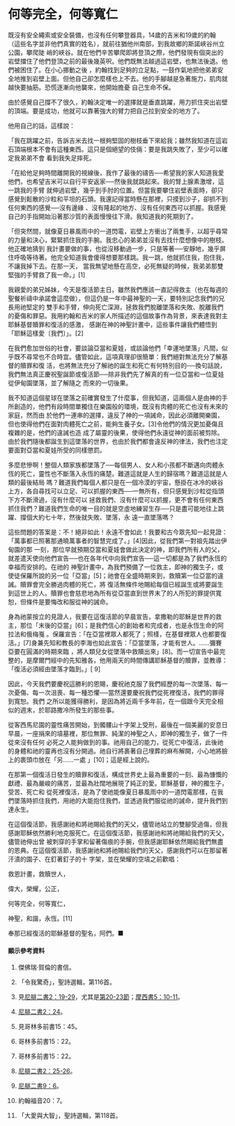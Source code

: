 # 何等完全，何等寬仁

既沒有安全繩索或安全裝備，也沒有任何攀登器具，14歲的吉米和19歲的約翰（這些名字並非他們真實的姓名），就前往猶他州南部，到我故鄉的斯諾峽谷州立公園，攀爬陡
峭的峽谷。就在他們辛苦攀爬即將登頂之際，他們發現有個突出的岩壁擋住了他們登頂之前的最後幾英呎。他們既無法越過這岩壁，也無法後退。他們被困住了。在小心挪動之後
，約翰找到足夠的立足點，一鼓作氣地把他弟弟安全地推到岩壁上面。但他自己卻怎麼樣也上不去。他的手腳越是急著施力，肌肉就越快要抽筋。恐慌逐漸向他襲來，他開始擔憂
自己生命不保。

由於感覺自己撐不了很久，約翰決定唯一的選擇就是垂直跳躍，用力抓住突出岩壁的頂端。要是成功，他就可以靠著強大的臂力把自己拉到安全的地方了。

他用自己的話，這樣說：

「我在跳躍之前，告訴吉米去找一根夠堅固的樹枝垂下來給我；雖然我知道在這岩石頂端根本不會有這種東西。這只是個絕望的伎倆：要是我跳失敗了，至少可以確定我弟弟不會
看到我失足摔死。

「在給他足夠時間離開我的視線後，我作了最後的禱告──希望我的家人知道我愛他們，也希望吉米可以自行平安返家──然後我就跳起來。我的腎上腺素激增，這一跳我的手臂
就伸過岩壁，幾乎到手肘的位置。但當我要攀住岩壁表面時，卻只感覺到鬆散的沙粒和平坦的石頭。我還記得當時懸在那裡，只摸到沙子，卻抓不到任何東西的感覺──沒有邊緣
、沒有隆起的地方、沒有任何東西可以抓握。我感覺自己的手指開始沿著那沙質的表面慢慢往下滑。我知道我的死期到了。

「但突然間，就像夏日暴風雨中的一道閃電，岩壁上方衝出了兩隻手，以超乎尋常的力量和決心，緊緊抓住我的手腕。我忠心的弟弟並沒有去找什麼想像中的樹枝。他正確地猜到
我計畫要做的事，也從沒移動過一步，只是等著──安靜地，幾乎屏住呼吸等待著。他完全知道我會傻得想要那樣跳。我一跳，他就抓住我，抱住我，不讓我掉下去。在那一天，
當我無望地懸在高空，必死無疑的時候，我弟弟那雙堅強的手臂救了我一命。」[1]

我親愛的弟兄姊妹，今天是復活節主日。雖然我們應該一直記得救主（也在每週的聖餐祈禱中承諾會這麼做），但這仍是一年中最神聖的一天，要特別記念我們的兄長用祂堅定的
雙手和手臂，伸向死亡深淵，拯救我們脫離墜落和失敗、脫離我們的憂傷和罪惡。我用約翰和吉米的家人所描述的這個故事作為背景，來表達我對主耶穌基督贖罪和復活的感激，
感謝在神的神聖計畫中，這些事件讓我們體悟到「耶穌這樣愛〔我們〕」。[2]

在我們愈加世俗的社會，要談論亞當和夏娃，或談論他們「幸運地墜落」凡間，似乎既不尋常也不合時宜。儘管如此，這項真理卻很簡單：我們絕對無法充分了解基督的贖罪和復
活，也將無法充分了解祂的誕生和死亡有何特別目的──換句話說，我們無法真正慶祝聖誕節或復活節──除非我們先了解真的有一位亞當和一位夏娃從伊甸園墜落，並了解隨之
而來的一切後果。

我不知道這個星球在墜落之前確實發生了什麼事，但我知道，這兩個人是由神的手所創造的，他們有段時間單獨住在樂園般的環境，既沒有肉體的死亡也沒有未來的家庭，然而由
於他們一連串的選擇，違反了神的一項誡命，因此必須離開樂園，但也使得他們在面對肉體死亡之前，能夠生養子女。[3]令他們的情況更加憂傷且複雜的是，他們的違誡也造
成了屬靈的後果，使得他們永遠從神的面前被剪除。由於我們隨後都誕生到這墜落的世界，也由於我們都會違反神的律法，我們也注定要面對亞當和夏娃所受的同樣懲罰。

多麼悲慘啊！整個人類家族都墜落了──每個男人、女人和小孩都不斷邁向肉體永恆的死亡，靈性也不斷落入永恆的痛楚。難道這就是人生的歸宿嗎？難道這就是人類的最後結局
嗎？難道我們每個人都只是在一個冷漠的宇宙，懸掛在冰冷的峽谷上方，各自尋找可以立足、可以抓握的東西──一無所有，但只感覺到沙粒從指頭下方不斷滑過，沒有什麼可以
拯救我們、沒有什麼可以抓握，更不會有任何東西抓住我們？難道我們生命的唯一目的就是空虛地練習生存──只是盡可能地往上跳躍、撐個大約七十年，然後就失敗、墜落，永
遠一直墜落嗎？

這些問題的答案是：不！絕非如此！永遠不會如此！我要和古今眾先知一起見證：「萬事都已照著那通曉萬事者的智慧完成了。」[4]因此，從我們第一對祖先踏出伊甸園的那
一刻，那位早就預期亞當和夏娃會做此決定的神，即我們所有人的父，就差遣天使向他們宣告──也在各年代中向我們宣告──這一切都是為了我們永恆的幸福而安排的。在祂的
神聖計畫中，為我們預備了一位救主，即神的獨生子，或使徒保羅所說的另一位「亞當」[5]；祂會在全盛時期來到，救贖第一位亞當的違誡。贖罪會完全勝過肉體的死亡，將
復活無條件地賜給每個已經誕生或將要誕生到這世上的人。贖罪也會慈悲地為所有從亞當直到世界末了的人所犯的罪提供寬恕，但條件是要悔改和服從神的誡命。

身為祂蒙按立的見證人，我要在這復活節的早晨宣告，拿撒勒的耶穌是世界的救主，那位「末後的亞當」[6]；是我們信心的創始者和完成者，也是永恆生命的阿拉法和俄梅戛
。保羅宣告：「在亞當裡眾人都死了；照樣，在基督裡眾人也都要復活。」[7]身兼先知和教長的李海也如此宣告：「亞當墜落，才能有世人。......彌賽亞要在圓滿的時期來臨
，將人類兒女從墜落中救贖出來」[8]。而一切宣告中最完整的，是摩爾門經中的先知雅各，他用兩天的時間傳講耶穌基督的贖罪，並教導：「復活必須經由墜落才臨到。」[
9]

因此，今天我們要慶祝這勝利的恩賜，慶祝祂克服了我們經歷的每一次墜落、每一次憂傷、每一次沮喪、每一種恐懼──當然還要慶祝我們從死裡復活，我們的罪得到寬恕。我們
之所以能獲得勝利，是因為將近兩千多年前，在一個跟今天完全相似的週末，於耶路撒冷所發生的那些事。

從客西馬尼園的靈性痛苦開始，到髑髏山十字架上受刑，最後在一個美麗的安息日早晨，一座捐來的墳墓裡，那位無罪、純潔的神聖之人，即神的獨生子，做了一件從來沒有任何
必死之人能夠做到的事。祂用自己的能力，從死亡中復活，此後祂的身體和祂的靈再也沒有分開過。祂自行將裹著自己埋葬的麻布解開，小心地將臉上的裹頭巾放在「另......一處
」[10]；這是經上說的。

在那第一個復活日發生的贖罪和復活，構成世界史上最為重要的一刻、最為慷慨的獻禮、最為嚴峻的痛苦，並最為壯闊地展現了純正的愛。耶穌基督，神的獨生子，受苦、死亡和
從死裡復活，是為了使祂能像夏日暴風雨中的一道閃電那樣，在我們墜落時抓住我們，用祂的大能抱住我們，並透過我們服從祂的誡命，提升我們到達永生。

在這個復活節，我感謝祂和將祂賜給我們的天父，儘管祂站立的雙腳受過傷，但我感謝耶穌依然勝利地克服死亡。在這個復活節，我感謝祂和將祂賜給我們的天父，儘管祂伸出曾
被刺穿的手掌和留著傷痕的手腕，但我感謝耶穌依然賜給我們無盡的恩典。在這個復活節，我感謝祂和將祂賜給我們的天父，感謝我們可以在那留著汗漬的園子、在釘著釘子的十
字架，並在榮耀的空墳之前歡唱：

救恩計畫，救贖世人，

偉大，榮耀，公正，

何等完全，何等寬仁，

神聖，和諧，永恆。[11]

奉那已經復活的耶穌基督的聖名，阿們。■

#### 顯示參考資料

  1.  傑佛瑞‧賀倫的書信。

  2.  「令我驚奇」，聖詩選輯，第116首。

  3.  見[尼腓二書2：19-29](https://www.lds.org/scriptures/bofm/2-ne/2.19-29?lang=cmn#18)，尤其是[第20-23節](https://www.lds.org/scriptures/bofm/2-ne/2.20-23?lang=cmn#19)；[摩西書5：10-11](https://www.lds.org/scriptures/pgp/moses/5.10-11?lang=cmn#9)。

  4.  [尼腓二書2：24](https://www.lds.org/scriptures/bofm/2-ne/2.24?lang=cmn#23)。

  5.  見哥林多前書15：45。

  6.  哥林多前書15：22。

  7.  哥林多前書15：22。

  8.  [尼腓二書2：25-26](https://www.lds.org/scriptures/bofm/2-ne/2.25-26?lang=cmn#24)。

  9.  [尼腓二書9：6](https://www.lds.org/scriptures/bofm/2-ne/9.6?lang=cmn#5)。

  10.  約翰福音20：7。

  11.  「大愛與大智」，聖詩選輯，第118首。

